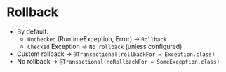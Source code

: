 # Rollback

* By default:
  * `Unchecked` (RuntimeException, Error) → `Rollback`
  * `Checked` Exception → `No rollback` (unless configured)
* Custom rollback → `@Transactional(rollbackFor = Exception.class)`
* No rollback → `@Transactional(noRollbackFor = SomeException.class)`


